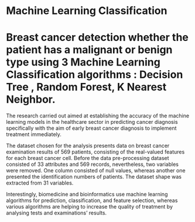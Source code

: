 # Machine Learning Classification
# Breast cancer detection whether the patient has a malignant or benign type using 3 Machine Learning Classification algorithms : Decision Tree , Random Forest, K Nearest Neighbor.

The research carried out aimed at establishing the accuracy of the machine learning models in the healthcare sector in predicting cancer diagnosis specifically with the aim of early breast cancer diagnosis to implement treatment immediately. 

The dataset chosen for the analysis presents data on breast cancer examination results of 569 patients, consisting of the real-valued features for each breast cancer cell.
Before the data pre-processing dataset consisted of 33 attributes and 569 records, nevertheless, two variables were removed. One column consisted of null values,
whereas another one presented the identification numbers of patients. The dataset shape was extracted from 31 variables.  

Interestingly, biomedicine and bioinformatics use machine learning algorithms for prediction, classification, and feature selection, whereas various algorithms are helping to increase the quality of treatment by analysing tests and examinations’ results.  
